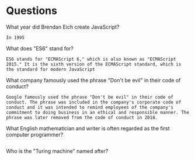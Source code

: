 # Questions

What year did Brendan Eich create JavaScript?

```
In 1995
```

What does "ES6" stand for?

```
ES6 stands for "ECMAScript 6," which is also known as "ECMAScript 2015." It is the sixth version of the ECMAScript standard, which is the standard for modern JavaScript
```

What company famously used the phrase "Don't be evil" in their code of conduct?

```
Google famously used the phrase "Don't be evil" in their code of conduct. The phrase was included in the company's corporate code of conduct and it was intended to remind employees of the company's commitment to doing business in an ethical and responsible manner. The phrase was later removed from the code of conduct in 2018.
```

What English mathematician and writer is often regarded as the first computer programmer?

```

```

Who is the "Turing machine" named after?

```

```
